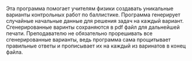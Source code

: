 Эта программа помогает учителям физики создавать уникальные варианты контрольных работ по баллистике. Программа генерирует случайные начальные данные для решения задач на каждый вариант. Сгенерированные варинты сохраняются в pdf файл для дальнейшей печати. Преподавателю не обязательно прорешивать все сгенерированные варианты, ведь программа сама прощитывает правильные ответы и прописывает их на каждый из варинатов в конец файла.

